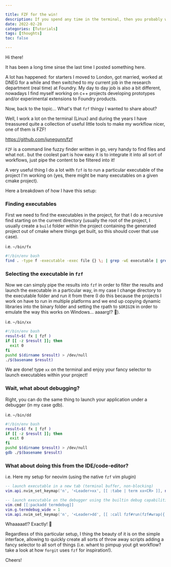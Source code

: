 ```yaml
---

title: FZF for the win!
description: If you spend any time in the terminal, then you probably will like fzf.
date: 2022-02-28
categories: [Tutorials]
tags: [thoughts]
toc: false

---
```


<!--more-->

Hi there!

It has been a long time sinse the last time I posted something here.

A lot has happened: for starters I moved to London, got married, worked at
DNEG for a while and then switched to my current job in the research department (real time) at Foundry.
My day to day job is also a bit different, nowadays I find myself working on c++ projects developing
prototypes and/or experimental extensions to Foundry products.


Now, back to the topic... What's that `fzf` thingy I wanted to share about?

Well, I work a lot on the terminal (Linux) and during the years I have treassured quite a collection
of useful little tools to make my workflow nicer, one of them is FZF!

https://github.com/junegunn/fzf

`FZF` is a command line fuzzy finder written in go, very handy to find files and what not.. but the coolest
part is how easy it is to integrate it into all sort of workflows, just pipe the content to be filtered
into it!


A very useful thing I do a lot with `fzf` is to run a particular executable of the project I'm
working on (yes, there might be many executables on a given cmake project).

Here a breakdown of how I have this setup:

### Finding executables

First we need to find the executables in the project, for that I do a recursive find starting on the
current directory (usually the root of the project, I usually create a `build` folder within the project
containing the generated project out of cmake where things get built, so this should cover that use case).

i.e. `~/bin/fx`
```bash
#!/bin/env bash
find . -type f -executable -exec file {} \; | grep -wE executable | grep -Po ".*(?=:)"
```

### Selecting the executable in `fzf`

Now we can simply pipe the results into `fzf` in order to filter the results and launch the executable
in a particular way, in my case I change directory to the executable folder and run it from there
(I do this because the projects I work on have to run in multiple platforms and we end up copying
dynamic libraries into the binary folder and setting the rpath to `$ORIGIN` in order to emulate the way this
works on Windows... aaaarg!? :see_no_evil:).

i.e. `~/bin/xx`
```bash
#!/bin/env bash
result=$( fx | fzf )
if [[ -z $result ]]; then
  exit 0
fi
pushd $(dirname $result) > /dev/null
./$(basename $result)
```

We are done! type `xx` on the terminal and enjoy your fancy selector to launch executables within your project!

### Wait, what about debugging?

Right, you can do the same thing to launch your application under a debugger (in my case gdb).

i.e. `~/bin/dd`
```bash
#!/bin/env bash
result=$( fx | fzf )
if [[ -z $result ]]; then
  exit 0
fi
pushd $(dirname $result) > /dev/null
gdb ./$(basename $result)
```

### What about doing this from the IDE/code-editor?

i.e. Here my setup for neovim (using the native `fzf` vim plugin)
```lua
-- launch executable in a new tab (terminal buffer, non-blocking)
vim.api.nvim_set_keymap('n', '<Leader>xx', [[ :tabe | term xx<CR> ]], noremap)

-- launch executable on the debugger using the builtin debug capabilities (i.e. ability to set breakpoints in the editor)
vim.cmd [[:packadd termdebug]]
vim.g.termdebug_wide = 1
vim.api.nvim_set_keymap('n', '<Leader>dd', [[ :call fzf#run(fzf#wrap({'source': 'fx', 'sink': 'Termdebug'}))<CR>]], noremap)
```

Whaaaaat!? Exactly! :exploding_head:

Regardless of this particular setup, I thing the beauty of it is on the simple interface, allowing to quickly
create all sorts of throw away scripts adding a fancy selector to all sort of things (i.e. whant to pimpup yout
git workflow? take a look at how `forgit` uses `fzf` for inspiration!).


Cheers!
